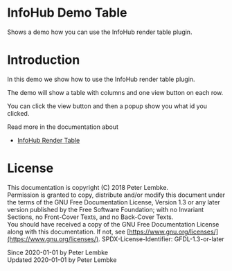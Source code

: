 # InfoHub Demo Table

Shows a demo how you can use the InfoHub render table plugin.

# Introduction

In this demo we show how to use the InfoHub render table plugin.

The demo will show a table with columns and one view button on each row.

You can click the view button and then a popup show you what id you clicked.

Read more in the documentation about

- [InfoHub Render Table](plugin,infohub_render_table)

# License

This documentation is copyright (C) 2018 Peter Lembke.  
Permission is granted to copy, distribute and/or modify this document under the terms of the GNU Free Documentation
License, Version 1.3 or any later version published by the Free Software Foundation; with no Invariant Sections, no
Front-Cover Texts, and no Back-Cover Texts.  
You should have received a copy of the GNU Free Documentation License along with this documentation. If not,
see [https://www.gnu.org/licenses/](https://www.gnu.org/licenses/). SPDX-License-Identifier: GFDL-1.3-or-later

Since 2020-01-01 by Peter Lembke  
Updated 2020-01-01 by Peter Lembke  
